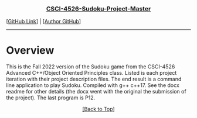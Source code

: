 <a name="readme-top"></a>

<h3 align="center"> <b><u>CSCI-4526-Sudoku-Project-Master</u></b> </h3> 

[[GitHub Link](https://github.com/hoodieman0/CSCI-4526-Sudoku-Project-Master)] |
 [[Author GitHub](https://github.com/hoodieman0)]

---
# Overview
This is the Fall 2022 version of the Sudoku game from the CSCI-4526 Advanced C++/Object Oriented Principles class. Listed is each project iteration with their project description files. The end result is a command line application to play Sudoku. Compiled with g++ c++17. See the docx readme for other details (the docx went with the original the submission of the project). The last program is P12.

<center>
<a href="#readme-top">[Back to Top]</a>
</center>